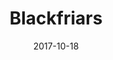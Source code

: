 ---
title: Blackfriars
date: 2017-10-18
categories: Image
image: images/blog/2017-10-18-09.23.31-1-740x555.jpg
imageLarge: images/blog/2017-10-18-09.23.31-1.jpg
---